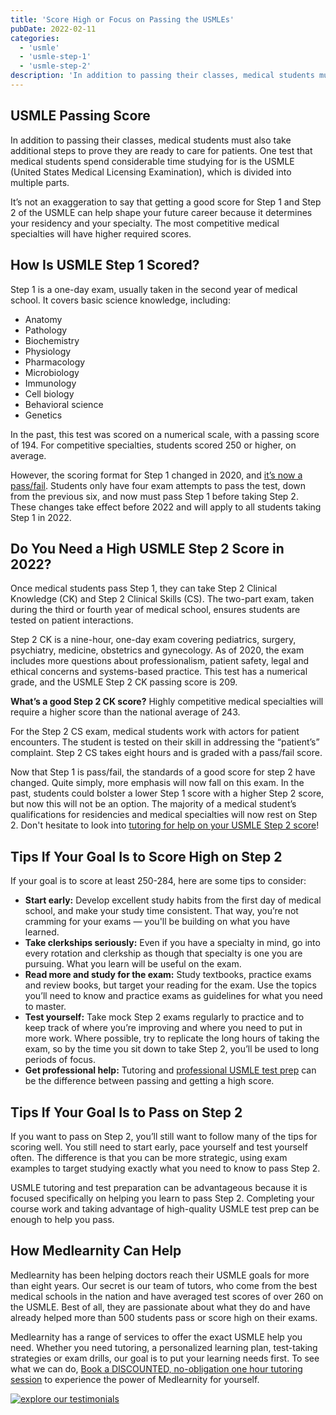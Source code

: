 ```yaml
---
title: 'Score High or Focus on Passing the USMLEs'
pubDate: 2022-02-11
categories:
  - 'usmle'
  - 'usmle-step-1'
  - 'usmle-step-2'
description: 'In addition to passing their classes, medical students must also take additional steps to prove they are ready to care for patients. One test that medical '
---
```


## USMLE Passing Score

In addition to passing their classes, medical students must also take additional steps to prove they are ready to care for patients. One test that medical students spend considerable time studying for is the USMLE (United States Medical Licensing Examination), which is divided into multiple parts.

It’s not an exaggeration to say that getting a good score for Step 1 and Step 2 of the USMLE can help shape your future career because it determines your residency and your specialty. The most competitive medical specialties will have higher required scores.

## How Is USMLE Step 1 Scored?

Step 1 is a one-day exam, usually taken in the second year of medical school. It covers basic science knowledge, including:

- Anatomy
- Pathology
- Biochemistry
- Physiology
- Pharmacology
- Microbiology
- Immunology
- Cell biology
- Behavioral science
- Genetics

In the past, this test was scored on a numerical scale, with a passing score of 194. For competitive specialties, students scored 250 or higher, on average.

However, the scoring format for Step 1 changed in 2020, and [it’s now a pass/fail](https://www.medlearnity.com/usmle-step-1-pass-fail/). Students only have four exam attempts to pass the test, down from the previous six, and now must pass Step 1 before taking Step 2. These changes take effect before 2022 and will apply to all students taking Step 1 in 2022.

## Do You Need a High USMLE Step 2 Score in 2022?

Once medical students pass Step 1, they can take Step 2 Clinical Knowledge (CK) and Step 2 Clinical Skills (CS). The two-part exam, taken during the third or fourth year of medical school, ensures students are tested on patient interactions.

Step 2 CK is a nine-hour, one-day exam covering pediatrics, surgery, psychiatry, medicine, obstetrics and gynecology. As of 2020, the exam includes more questions about professionalism, patient safety, legal and ethical concerns and systems-based practice. This test has a numerical grade, and the USMLE Step 2 CK passing score is 209.

**What’s a good Step 2 CK score?** Highly competitive medical specialties will require a higher score than the national average of 243.

For the Step 2 CS exam, medical students work with actors for patient encounters. The student is tested on their skill in addressing the “patient’s” complaint. Step 2 CS takes eight hours and is graded with a pass/fail score.

Now that Step 1 is pass/fail, the standards of a good score for step 2 have changed. Quite simply, more emphasis will now fall on this exam. In the past, students could bolster a lower Step 1 score with a higher Step 2 score, but now this will not be an option. The majority of a medical student’s qualifications for residencies and medical specialties will now rest on Step 2. Don't hesitate to look into [tutoring for help on your USMLE Step 2 score](https://www.medlearnity.com/step-2ck-usmle/)!

## Tips If Your Goal Is to Score High on Step 2

If your goal is to score at least 250-284, here are some tips to consider:

- **Start early:** Develop excellent study habits from the first day of medical school, and make your study time consistent. That way, you’re not cramming for your exams — you'll be building on what you have learned.
- **Take clerkships seriously:** Even if you have a specialty in mind, go into every rotation and clerkship as though that specialty is one you are pursuing. What you learn will be useful on the exam.
- **Read more and study for the exam:** Study textbooks, practice exams and review books, but target your reading for the exam. Use the topics you’ll need to know and practice exams as guidelines for what you need to master.
- **Test yourself:** Take mock Step 2 exams regularly to practice and to keep track of where you’re improving and where you need to put in more work. Where possible, try to replicate the long hours of taking the exam, so by the time you sit down to take Step 2, you’ll be used to long periods of focus.
- **Get professional help:** Tutoring and [professional USMLE test prep](https://www.medlearnity.com/usmle/) can be the difference between passing and getting a high score.

## Tips If Your Goal Is to Pass on Step 2

If you want to pass on Step 2, you’ll still want to follow many of the tips for scoring well. You still need to start early, pace yourself and test yourself often. The difference is that you can be more strategic, using exam examples to target studying exactly what you need to know to pass Step 2.

USMLE tutoring and test preparation can be advantageous because it is focused specifically on helping you learn to pass Step 2. Completing your course work and taking advantage of high-quality USMLE test prep can be enough to help you pass.

## How Medlearnity Can Help

Medlearnity has been helping doctors reach their USMLE goals for more than eight years. Our secret is our team of tutors, who come from the best medical schools in the nation and have averaged test scores of over 260 on the USMLE. Best of all, they are passionate about what they do and have already helped more than 500 students pass or score high on their exams.

Medlearnity has a range of services to offer the exact USMLE help you need. Whether you need tutoring, a personalized learning plan, test-taking strategies or exam drills, our goal is to put your learning needs first. To see what we can do, [Book a DISCOUNTED, no-obligation one hour tutoring session](https://www.medlearnity.com/start-here/) to experience the power of Medlearnity for yourself.

[![explore our testimonials](https://i2xfwztd2ksbegse.public.blob.vercel-storage.com/wp/2022/06/06-explore-testimonials.png)](https://www.medlearnity.com/student-testimonials/)
